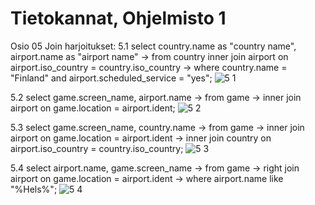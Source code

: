 # Tietokannat, Ohjelmisto 1



Osio 05  Join harjoitukset:
5.1
select country.name as "country name", airport.name as "airport name"
    -> from country inner join airport on airport.iso_country = country.iso_country
    -> where country.name = "Finland" and airport.scheduled_service = "yes";
![5 1](https://github.com/user-attachments/assets/4b9ad243-4f67-4af5-91a3-c31ceece8c07)


5.2
select game.screen_name, airport.name
    -> from game
    -> inner join airport on game.location = airport.ident;
![5 2](https://github.com/user-attachments/assets/7a46bf2f-b5a3-4903-801b-899b36441031)


5.3
select game.screen_name, country.name
    -> from game
    -> inner join airport on game.location = airport.ident
    -> inner join country on airport.iso_country = country.iso_country;
![5 3](https://github.com/user-attachments/assets/970558ec-114d-463b-acc6-8e421e9b5c60)


5.4
select airport.name, game.screen_name
    -> from game
    -> right join airport on game.location = airport.ident
    -> where airport.name like "%Hels%";
![5 4](https://github.com/user-attachments/assets/d28c5e47-52b8-4767-b93a-5d7951f44e3b)




